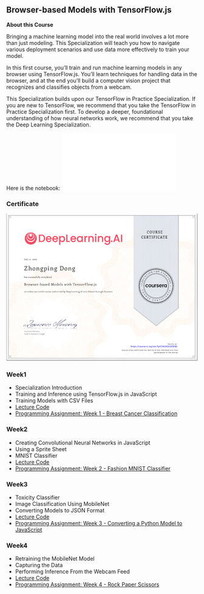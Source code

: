 ## Browser-based Models with TensorFlow.js

**About this Course**

Bringing a machine learning model into the real world involves a lot more than just modeling. This Specialization will teach you how to navigate various deployment scenarios and use data more effectively to train your model.

In this first course, you’ll train and run machine learning models in any browser using TensorFlow.js. You’ll learn techniques for handling data in the browser, and at the end you’ll build a computer vision project that recognizes and classifies objects from a webcam.

This Specialization builds upon our TensorFlow in Practice Specialization. If you are new to TensorFlow, we recommend that you take the TensorFlow in Practice Specialization first. To develop a deeper, foundational understanding of how neural networks work, we recommend that you take the Deep Learning Specialization.

Here is the notebook: ![Notebook](Notebook.pdf)


### Certificate

![Certificate](certificate.png)


### Week1
- Specialization Introduction
- Training and Inference using TensorFlow.js in JavaScript
- Training Models with CSV Files
- [Lecture Code](./week1/lectureNotes/)
- [Programming Assignment: Week 1 - Breast Cancer Classification](./week1/Exercises/)


### Week2
- Creating Convolutional Neural Networks in JavaScript
- Using a Sprite Sheet
- MNIST Classifier
- [Lecture Code](./week2/LectureNotes/)
- [Programming Assignment: Week 2 - Fashion MNIST Classifier](./week2/Exercises/)

### Week3
- Toxicity Classifier
- Image Classification Using MobileNet
- Converting Models to JSON Format
- [Lecture Code](./wee3/LectureNotes/)
- [Programming Assignment: Week 3 - Converting a Python Model to JavaScript](./week3/Exercises/)


### Week4

- Retraining the MobileNet Model
- Capturing the Data
- Performing Inference From the Webcam Feed
- [Lecture Code](./week4/LectureNotes/)
- [Programming Assignment: Week 4 - Rock Paper Scissors](./week4/Exercises/)
